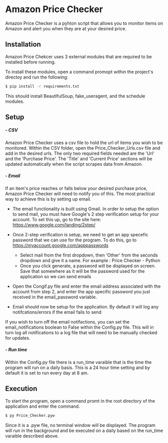 # Amazon Price Checker

Amazon Price Checker is a pyhton script that allows you to monitor items on Amazon and alert you when they are at your desired price.

## Installation

Amazon Price Chekcer uses 3 external modules that are required to be installed before running.

To install these modules, open a command promopt within the project's directoy and run the following: 

```sh
$ pip install -r requirements.txt
```

This should install BeautifulSoup, fake_useragent, and the schedule modules.

## Setup

##### - CSV
Amazon Price Checker uses a csv file to hold the url of items you wish to be monitored. Within the CSV folder, open the Price_Checker_Urls.csv file and add in the desired urls. The only two required fields needed are the 'Url' and the 'Purchase Price'. The 'Title' and 'Current Price' sections will be updated automatically when the script scrapes data from Amazon. 

##### - Email
If an item's price reaches or falls below your desired purchase price, Amazon Price Checker will need to notify you of this. The most practical way to achieve this is by setting up email. 

* The email functionality is built using Gmail. In order to setup the option to send mail, you must have Google's 2 step verification setup for your account. To set this up, go to the site here: https://www.google.com/landing/2step/

* Once 2-step verification is setup, we need to get an app specefic password that we can use for the program. To do this, go to https://myaccount.google.com/apppasswords

    * Select mail from the first dropdown, then 'Other' from the seconds dropdown and give it a name. For example : Price Checker - Python 
    * Once you click generate, a password will be displayed on screen. Save that somewhere as it will be the password used for the application so we can send emails

* Open the Congif.py file and enter the email address associated with the account from step 2, and enter the app specific password you just received in the email_password variable.

* Email should now be setup for the application. By default it will log any notifcations/errors if the email fails to send 

If you wish to turn off the email notifactions, you can set the email_notifications boolean to False within the Config.py file. This will in turn log all notifications to a log file that will need to be manually checked for updates. 

##### - Run time
Within the Config.py file there is a run_time varaible that is the time the program will run on a daily basis. This is a 24 hour time setting and by default it is set to run every day at 8 am. 


## Execution

To start the program, open a command promt in the root directory of the application and enter the command.

```sh
$ py Price_Checker.pyw
```

Since it is a .pyw file, no terminal window will be displayed. The program will run in the background and be executed on a daily based on the run_time varaible described above. 

